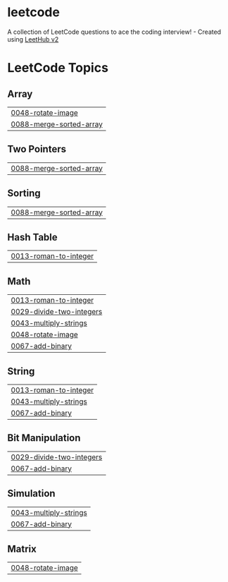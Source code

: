 # leetcode
A collection of LeetCode questions to ace the coding interview! - Created using [LeetHub v2](https://github.com/arunbhardwaj/LeetHub-2.0)

<!---LeetCode Topics Start-->
# LeetCode Topics
## Array
|  |
| ------- |
| [0048-rotate-image](https://github.com/Sarukesh-S/leetcode/tree/master/0048-rotate-image) |
| [0088-merge-sorted-array](https://github.com/Sarukesh-S/leetcode/tree/master/0088-merge-sorted-array) |
## Two Pointers
|  |
| ------- |
| [0088-merge-sorted-array](https://github.com/Sarukesh-S/leetcode/tree/master/0088-merge-sorted-array) |
## Sorting
|  |
| ------- |
| [0088-merge-sorted-array](https://github.com/Sarukesh-S/leetcode/tree/master/0088-merge-sorted-array) |
## Hash Table
|  |
| ------- |
| [0013-roman-to-integer](https://github.com/Sarukesh-S/leetcode/tree/master/0013-roman-to-integer) |
## Math
|  |
| ------- |
| [0013-roman-to-integer](https://github.com/Sarukesh-S/leetcode/tree/master/0013-roman-to-integer) |
| [0029-divide-two-integers](https://github.com/Sarukesh-S/leetcode/tree/master/0029-divide-two-integers) |
| [0043-multiply-strings](https://github.com/Sarukesh-S/leetcode/tree/master/0043-multiply-strings) |
| [0048-rotate-image](https://github.com/Sarukesh-S/leetcode/tree/master/0048-rotate-image) |
| [0067-add-binary](https://github.com/Sarukesh-S/leetcode/tree/master/0067-add-binary) |
## String
|  |
| ------- |
| [0013-roman-to-integer](https://github.com/Sarukesh-S/leetcode/tree/master/0013-roman-to-integer) |
| [0043-multiply-strings](https://github.com/Sarukesh-S/leetcode/tree/master/0043-multiply-strings) |
| [0067-add-binary](https://github.com/Sarukesh-S/leetcode/tree/master/0067-add-binary) |
## Bit Manipulation
|  |
| ------- |
| [0029-divide-two-integers](https://github.com/Sarukesh-S/leetcode/tree/master/0029-divide-two-integers) |
| [0067-add-binary](https://github.com/Sarukesh-S/leetcode/tree/master/0067-add-binary) |
## Simulation
|  |
| ------- |
| [0043-multiply-strings](https://github.com/Sarukesh-S/leetcode/tree/master/0043-multiply-strings) |
| [0067-add-binary](https://github.com/Sarukesh-S/leetcode/tree/master/0067-add-binary) |
## Matrix
|  |
| ------- |
| [0048-rotate-image](https://github.com/Sarukesh-S/leetcode/tree/master/0048-rotate-image) |
<!---LeetCode Topics End-->